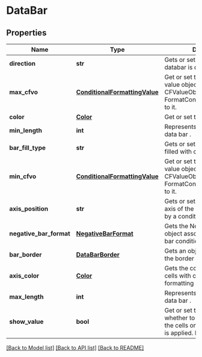 # DataBar

## Properties
Name | Type | Description | Notes
------------ | ------------- | ------------- | -------------
**direction** | **str** | Gets or sets the direction the databar is displayed. | [optional] 
**max_cfvo** | [**ConditionalFormattingValue**](ConditionalFormattingValue.md) | Get or set this DataBar&#39;s max value object.  Cannot set null or CFValueObject    with type FormatConditionValueType.Min to it.              | [optional] 
**color** | [**Color**](Color.md) | Get or set this DataBar&#39;s Color.              | [optional] 
**min_length** | **int** | Represents the min length of data bar .              | [optional] 
**bar_fill_type** | **str** | Gets or sets how a data bar is filled with color. | [optional] 
**min_cfvo** | [**ConditionalFormattingValue**](ConditionalFormattingValue.md) | Get or set this DataBar&#39;s min value object.  Cannot set null or CFValueObject   with type FormatConditionValueType.Max to it.              | [optional] 
**axis_position** | **str** | Gets or sets the position of the axis of the data bars specified by a conditional    formatting rule. | [optional] 
**negative_bar_format** | [**NegativeBarFormat**](NegativeBarFormat.md) | Gets the NegativeBarFormat object associated with a data bar conditional     formatting rule. | [optional] 
**bar_border** | [**DataBarBorder**](DataBarBorder.md) | Gets an object that specifies the border of a data bar. | [optional] 
**axis_color** | [**Color**](Color.md) | Gets the color of the axis for cells with conditional formatting as data bars. | [optional] 
**max_length** | **int** | Represents the max length of data bar . | [optional] 
**show_value** | **bool** | Get or set the flag indicating whether to show the values of the cells on   which this data bar is applied.  Default value is true.              | [optional] 

[[Back to Model list]](../README.md#documentation-for-models) [[Back to API list]](../README.md#documentation-for-api-endpoints) [[Back to README]](../README.md)


